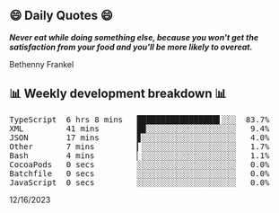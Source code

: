 ## 😄 Daily Quotes 😄

_**Never eat while doing something else, because you won't get the satisfaction from your food and you'll be more likely to overeat.**_

Bethenny Frankel



## 📊 Weekly development breakdown 📊

<pre>TypeScript  6 hrs 8 mins   █████████████████▌░░░  83.7%
XML         41 mins        █▉░░░░░░░░░░░░░░░░░░░   9.4%
JSON        17 mins        ▊░░░░░░░░░░░░░░░░░░░░   4.0%
Other       7 mins         ▎░░░░░░░░░░░░░░░░░░░░   1.7%
Bash        4 mins         ▏░░░░░░░░░░░░░░░░░░░░   1.1%
CocoaPods   0 secs         ░░░░░░░░░░░░░░░░░░░░░   0.0%
Batchfile   0 secs         ░░░░░░░░░░░░░░░░░░░░░   0.0%
JavaScript  0 secs         ░░░░░░░░░░░░░░░░░░░░░   0.0%</pre>

12/16/2023